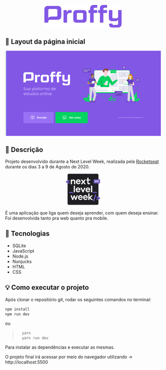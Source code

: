 <p align="center"><img alt="Logo do projeto" width="250px" src="https://github.com/RaianePedra/Proffy/blob/master/public/images/logo%20proffy.png?raw=true" /></p> 

## 🎨 Layout da página inicial
<p align="center"> <img alt="Layout" width="700px" src="https://github.com/RaianePedra/Proffy/blob/master/public/images/Captura%20de%20Tela%20(13).png?raw=true" /></p>
 
## 📝 Descrição
Projeto desenvolvido durante a Next Level Week, realizada pela [Rocketseat](https://rocketseat.com.br/ "Rocketseat") durante os dias 3 a 9 de Agosto de 2020.


<p align="center"><img alt="Logo do projeto" width="110px" src="https://raw.githubusercontent.com/RaianePedra/Proffy/ba525fe5aeef57f13d2334b3cb44866acebdf138/public/images/logo%20NLW.svg" /></p> 

É uma aplicação que liga quem deseja aprender, com quem deseja ensinar.  Foi desenvolvida tanto pra web quanto pra mobile.
##  🚀 Tecnologias
<ul><li>SQLite</li>
    <li>JavaScript</li>
    <li>Node.js</li>
    <li>Nunjucks </li>
   <li>HTML</li>
   <li>CSS</li></ul>


 ## 💡 Como executar o projeto
Após clonar o repositório git, rodar os seguintes comandos no terminal:

> 
	npm install 
	npm run dev

ou

>		yarn
>		yarn run dev

Para instalar as dependências e executar as mesmas.

O projeto final irá acessar por meio do navegador utilizando ->  http://localhost:5500
